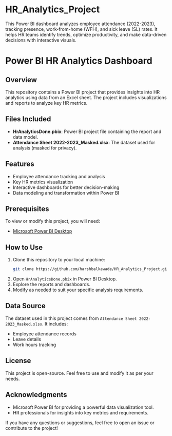 # HR_Analytics_Project
This Power BI dashboard analyzes employee attendance (2022-2023), tracking presence, work-from-home (WFH), and sick leave (SL) rates. It helps HR teams identify trends, optimize productivity, and make data-driven decisions with interactive visuals.


# Power BI HR Analytics Dashboard

## Overview
This repository contains a Power BI project that provides insights into HR analytics using data from an Excel sheet. The project includes visualizations and reports to analyze key HR metrics.

## Files Included
- **HrAnalyticsDone.pbix**: Power BI project file containing the report and data model.
- **Attendance Sheet 2022-2023_Masked.xlsx**: The dataset used for analysis (masked for privacy).

## Features
- Employee attendance tracking and analysis
- Key HR metrics visualization
- Interactive dashboards for better decision-making
- Data modeling and transformation within Power BI

## Prerequisites
To view or modify this project, you will need:
- [Microsoft Power BI Desktop](https://powerbi.microsoft.com/en-us/downloads/)

## How to Use
1. Clone this repository to your local machine:
   ```sh
   git clone https://github.com/harshbalkawade/HR_Analytics_Project.git
   ```
2. Open `HrAnalyticsDone.pbix` in Power BI Desktop.
3. Explore the reports and dashboards.
4. Modify as needed to suit your specific analysis requirements.

## Data Source
The dataset used in this project comes from `Attendance Sheet 2022-2023_Masked.xlsx`. It includes:
- Employee attendance records
- Leave details
- Work hours tracking

## License
This project is open-source. Feel free to use and modify it as per your needs.

## Acknowledgments
- Microsoft Power BI for providing a powerful data visualization tool.
- HR professionals for insights into key metrics and requirements.

If you have any questions or suggestions, feel free to open an issue or contribute to the project!

